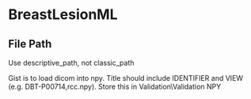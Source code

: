 # BreastLesionML

## File Path
Use descriptive_path, not classic_path

Gist is to load dicom into npy. Title should include IDENTIFIER and VIEW (e.g. DBT-P00714,rcc.npy). Store this in Validation\Validation NPY